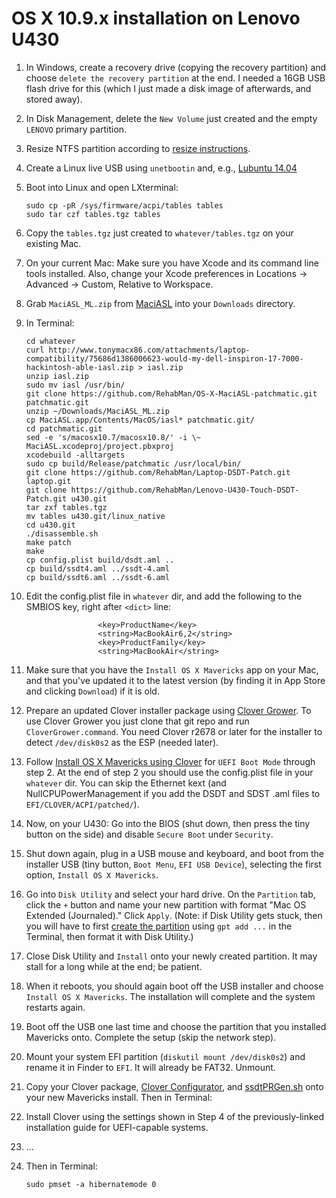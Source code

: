 OS X 10.9.x installation on Lenovo U430
=======================================

1. In Windows, create a recovery drive (copying the recovery partition) and choose `delete the recovery partition` at the end. I needed a 16GB USB flash drive for this (which I just made a disk image of afterwards, and stored away).
1. In Disk Management, delete the `New Volume` just created and the empty `LENOVO` primary partition.
1. Resize NTFS partition according to [resize instructions].
1. Create a Linux live USB using `unetbootin` and, e.g., [Lubuntu 14.04]
1. Boot into Linux and open LXterminal:

	```
	sudo cp -pR /sys/firmware/acpi/tables tables
	sudo tar czf tables.tgz tables
	```

1. Copy the `tables.tgz` just created to `whatever/tables.tgz` on your existing Mac.
1. On your current Mac: Make sure you have Xcode and its command line tools installed. Also, change your Xcode preferences in Locations -> Advanced -> Custom, Relative to Workspace. 
1. Grab `MaciASL_ML.zip` from [MaciASL] into your `Downloads` directory.
1. In Terminal:

	```
	cd whatever
	curl http://www.tonymacx86.com/attachments/laptop-compatibility/75686d1386006623-would-my-dell-inspiron-17-7000-hackintosh-able-iasl.zip > iasl.zip
	unzip iasl.zip
	sudo mv iasl /usr/bin/
	git clone https://github.com/RehabMan/OS-X-MaciASL-patchmatic.git patchmatic.git
	unzip ~/Downloads/MaciASL_ML.zip
	cp MaciASL.app/Contents/MacOS/iasl* patchmatic.git/
	cd patchmatic.git
	sed -e 's/macosx10.7/macosx10.8/' -i \~ MaciASL.xcodeproj/project.pbxproj
	xcodebuild -alltargets
	sudo cp build/Release/patchmatic /usr/local/bin/
	git clone https://github.com/RehabMan/Laptop-DSDT-Patch.git laptop.git
	git clone https://github.com/RehabMan/Lenovo-U430-Touch-DSDT-Patch.git u430.git
	tar zxf tables.tgz
	mv tables u430.git/linux_native
	cd u430.git
	./disassemble.sh
	make patch
	make
	cp config.plist build/dsdt.aml ..
	cp build/ssdt4.aml ../ssdt-4.aml
	cp build/ssdt6.aml ../ssdt-6.aml
	```

1. Edit the config.plist file in `whatever` dir, and add the following to the SMBIOS key, right after `<dict>` line:

	```
	                <key>ProductName</key>
	                <string>MacBookAir6,2</string>
	                <key>ProductFamily</key>
	                <string>MacBookAir</string>
	```

1. Make sure that you have the `Install OS X Mavericks` app on your Mac, and that you've updated it to the latest version (by finding it in App Store and clicking `Download`) if it is old.
1. Prepare an updated Clover installer package using [Clover Grower]. To use Clover Grower you just clone that git repo and run `CloverGrower.command`. You need Clover r2678 or later for the installer to detect `/dev/disk0s2` as the ESP (needed later).
1. Follow [Install OS X Mavericks using Clover] for `UEFI Boot Mode` through step 2. At the end of step 2 you should use the config.plist file in your `whatever` dir. You can skip the Ethernet kext (and NullCPUPowerManagement if you add the DSDT and SDST .aml files to `EFI/CLOVER/ACPI/patched/`).
1. Now, on your U430: Go into the BIOS (shut down, then press the tiny button on the side) and disable `Secure Boot` under `Security`.
1. Shut down again, plug in a USB mouse and keyboard, and boot from the installer USB (tiny button, `Boot Menu`, `EFI USB Device`), selecting the first option, `Install OS X Mavericks`.
1. Go into `Disk Utility` and select your hard drive. On the `Partition` tab, click the `+` button and name your new partition with format "Mac OS Extended (Journaled)." Click `Apply`. (Note: if Disk Utility gets stuck, then you will have to first [create the partition] using `gpt add ...` in the Terminal, then format it with Disk Utility.)
1. Close Disk Utility and `Install` onto your newly created partition. It may stall for a long while at the end; be patient.
1. When it reboots, you should again boot off the USB installer and choose `Install OS X Mavericks`. The installation will complete and the system restarts again.
1. Boot off the USB one last time and choose the partition that you installed Mavericks onto. Complete the setup (skip the network step).
1. Mount your system EFI partition (`diskutil mount /dev/disk0s2`) and rename it in Finder to `EFI`. It will already be FAT32. Unmount.
1. Copy your Clover package, [Clover Configurator], and [ssdtPRGen.sh] onto your new Mavericks install. Then in Terminal:
1. Install Clover using the settings shown in Step 4 of the previously-linked installation guide for UEFI-capable systems.
1. ...
1. Then in Terminal:

	```
	sudo pmset -a hibernatemode 0
	```


[resize instructions]:http://ubuntuforums.org/showthread.php?t=2087466&p=12372055#post12372055
[Lubuntu 14.04]:http://cdimage.ubuntu.com/lubuntu/releases/14.04/release/lubuntu-14.04-desktop-amd64.iso
[MaciASL]:http://sourceforge.net/projects/maciasl/
[Install OS X Mavericks using Clover]:http://www.tonymacx86.com/mavericks-desktop-guides/125632-how-install-os-x-mavericks-using-clover.html
[create the partition]:http://apple.stackexchange.com/questions/63130/create-new-partition-in-unallocated-space-with-diskutil
[Clover Grower]:https://github.com/STLVNUB/CloverGrower
[Clover Configurator]:http://www.osx86.net/files/file/49-clover-configurator/
[ssdtPRGen.sh]:https://github.com/Piker-Alpha/ssdtPRGen.sh

